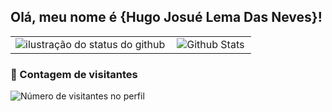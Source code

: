 ## Olá, meu nome é {Hugo Josué Lema Das Neves}!

<table>
  <tr>
    <td>
      <img align='left' src="https://github-readme-stats.vercel.app/api?username=MusgoNato&show_icons=true&title_color=783c00&text_color=af552e&icon_color=783c00&bg_color=f8efd4&cache_seconds=2300" alt="ilustração do status do github">
    </td>
    <td>
      <img
        align="left"
        src="https://github-readme-stats.vercel.app/api/top-langs/?username=MusgoNato&theme=dark&hide_border=false&include_all_commits=true&count_private=true&layout=compact"
        alt="Github Stats"
      />
    </td>
  </tr>
</table>
<div>
  <h3><b>📍 Contagem de visitantes</b></h3>
</div>
<p>
  <img
    src="https://profile-counter.glitch.me/MusgoNato/count.svg"
    alt="Número de visitantes no perfil"
  />
</p>